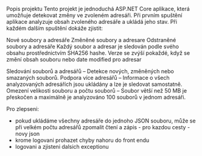 Popis projektu
Tento projekt je jednoduchá ASP.NET Core aplikace, která umožňuje detekovat změny ve zvoleném adresáři. Při prvním spuštění aplikace analyzuje obsah zvoleného adresáře a ukládá jeho stav. Při každém dalším spuštění dokáže zjistit:

Nové soubory a adresáře
Změněné soubory a adresare
Odstraněné soubory a adresáře
Každý soubor a adresar je sledován podle svého obsahu prostřednictvím SHA256 hashe. Verze se zvýší pokaždé, když se změní obsah souboru nebo date modified pro adresar

Sledování souborů a adresářů – Detekce nových, změněných nebo smazaných souborů.
Podpora více adresářů – Informace o všech analyzovaných adresářích jsou ukládány a lze je sledovat samostatně.
Omezení velikosti souboru a počtu souborů – Soubor větší než 50 MB je přeskočen a maximálně je analyzováno 100 souborů v jednom adresáři.

Pro zlepseni: 
  - pokud ukládáme všechny adresáře do jednoho JSON souboru, může se při velkém počtu adresářů zpomalit čtení a zápis - pro kazdou cesty - novy json
  - krome logovani prohazet chyby nahoru do front endu
  - logovani a zjisteni dalsich exceptionu
